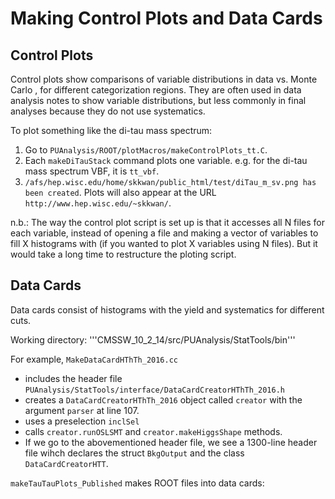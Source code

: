 # Making Control Plots and Data Cards

## Control Plots

Control plots show comparisons of variable distributions in data vs. Monte Carlo , for different categorization regions. They are often used in data analysis notes to show variable distributions, but less commonly in final analyses because they do not use systematics.

To plot something like the di-tau mass spectrum:
1. Go to `PUAnalysis/ROOT/plotMacros/makeControlPlots_tt.C`.
1. Each `makeDiTauStack` command plots one variable. e.g. for the di-tau mass spectrum VBF, it is `tt_vbf`.
1. `/afs/hep.wisc.edu/home/skkwan/public_html/test/diTau_m_sv.png has been created`. Plots will also appear at the URL `http://www.hep.wisc.edu/~skkwan/`.

n.b.: The way the control plot script is set up is that it accesses all N files for each variable, instead of opening a file and making a vector of variables to fill X histograms with (if you wanted to plot X variables using N files). But it would take a long time to restructure the ploting script.

## Data Cards
Data cards consist of histograms with the yield and systematics for different cuts.

Working directory:
'''CMSSW_10_2_14/src/PUAnalysis/StatTools/bin'''

For example, `MakeDataCardHThTh_2016.cc`
- includes the header file `PUAnalysis/StatTools/interface/DataCardCreatorHThTh_2016.h`
- creates a `DataCardCreatorHThTh_2016` object called `creator` with the argument `parser` at line 107.
- uses a preselection `inclSel`
- calls `creator.runOSLSMT` and `creator.makeHiggsShape` methods.
- If we go to the abovementioned header file, we see a 1300-line header file wihch declares the struct `BkgOutput` and the class `DataCardCreatorHTT`.

`makeTauTauPlots_Published` makes ROOT files into data cards:

